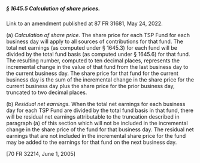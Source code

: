 ##### § 1645.5 Calculation of share prices. #####

Link to an amendment published at 87 FR 31681, May 24, 2022.

(a) *Calculation of share price.* The share price for each TSP Fund for each business day will apply to all sources of contributions for that fund. The total net earnings (as computed under § 1645.3) for each fund will be divided by the total fund basis (as computed under § 1645.6) for that fund. The resulting number, computed to ten decimal places, represents the incremental change in the value of that fund from the last business day to the current business day. The share price for that fund for the current business day is the sum of the incremental change in the share price for the current business day plus the share price for the prior business day, truncated to two decimal places.

(b) *Residual net earnings.* When the total net earnings for each business day for each TSP Fund are divided by the total fund basis in that fund, there will be residual net earnings attributable to the truncation described in paragraph (a) of this section which will not be included in the incremental change in the share price of the fund for that business day. The residual net earnings that are not included in the incremental share price for the fund may be added to the earnings for that fund on the next business day.

[70 FR 32214, June 1, 2005]